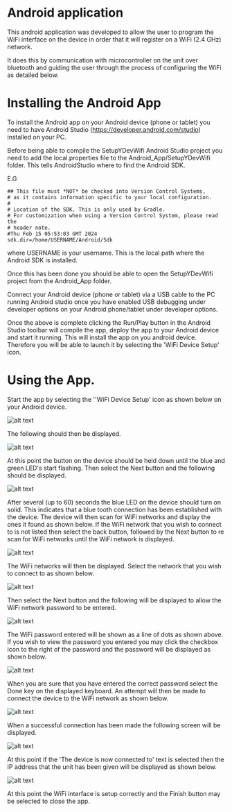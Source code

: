 # Android application
This android application was developed to allow the user to program the  
WiFi interface on the device in order that it will register on a
WiFi (2.4 GHz) network.

It does this by communication with microcontroller on the unit
over bluetooth and guiding the user through the process of configuring the
WiFi as detailed below.

# Installing the Android App
To install the Android app on your Android device (phone or tablet) you need to
have Android Studio (https://developer.android.com/studio) installed on your PC.

Before being able to compile the SetupYDevWifi Android Studio project 
you need to add the local.properties file to the Android_App/SetupYDevWifi
folder. This tells AndroidStudio where to find the Android SDK.

E.G

```
## This file must *NOT* be checked into Version Control Systems,
# as it contains information specific to your local configuration.
#
# Location of the SDK. This is only used by Gradle.
# For customization when using a Version Control System, please read the
# header note.
#Thu Feb 15 05:53:03 GMT 2024
sdk.dir=/home/USERNAME/Android/Sdk
```

where USERNAME is your username. This is the local path where the Android SDK is installed.


Once this has been done you should be able to open the SetupYDevWifi project from the
Android_App folder. 

Connect your Android device (phone or tablet) via a USB cable to the PC running Android studio once you
have enabled USB debugging under developer options on your Android phone/tablet under developer options.

Once the above is complete clicking the Run/Play button in the Android Studio toolbar will compile the app, deploy the app to your Android device and start it running. This will install the app on you android device. Therefore you will be able to launch it by selecting the 'WiFi Device Setup' icon.


# Using the App.
Start the app by selecting the ''WiFi Device Setup' icon as shown below on
your Android device.

![alt text](images/icon.png "Android App Icon")

The following should then be displayed.

![alt text](images/1.jpg "Step 1")

At this point the button on the device should be held down until the blue and green LED's start flashing. Then select the Next button and the following should be displayed.

![alt text](images/2.jpg "Step 2")

After several (up to 60) seconds the blue LED on the device should turn on solid. This indicates that a blue tooth connection has been established with the device. The device will then scan for WiFi networks and display the ones it found as shown below. If the WiFi network that you wish to connect to is not listed then select the back button, followed by the Next button to re scan for WiFi networks until the WiFi network is displayed.

![alt text](images/3.jpg "Step 3")

The WiFi networks will then be displayed. Select the network that you wish to connect to as shown below.

![alt text](images/4.jpg "Step 4")

Then select the Next button and the following will be displayed to allow the WiFi network password to be entered.

![alt text](images/5.jpg "Step 5")

The WiFi password entered will be shown as a line of dots as shown above.
If you wish to view the password you entered you may click the checkbox icon to the right of the password and the password will be displayed as shown below.

![alt text](images/6.jpg "Step 6")

When you are sure that you have entered the correct password select the Done key on the displayed keyboard. An attempt will then be made to connect the device to the WiFi network as shown below.

![alt text](images/7.jpg "Step 7")

When a successful connection has been made the following screen will be displayed.

![alt text](images/8.jpg "Step 8")

At this point if the 'The device is now connected to' text is selected then the IP address that the unit has been given will be displayed as shown below.

![alt text](images/9.jpg "Step 9")

At this point the WiFi interface is setup correctly and the Finish button may be selected to close the app.
